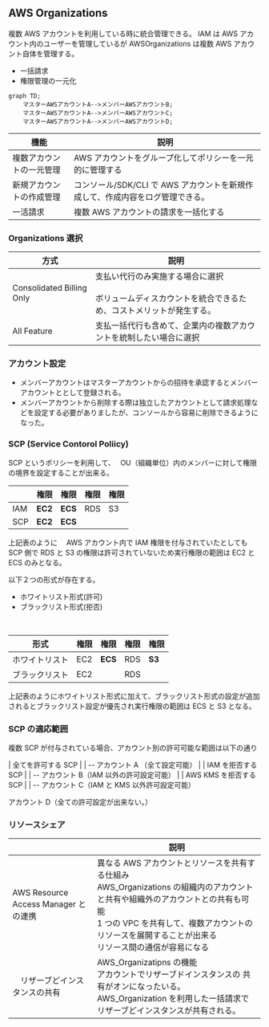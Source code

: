 ## AWS Organizations

複数 AWS アカウントを利用している時に統合管理できる。
IAM は AWS アカウント内のユーザーを管理しているが AWSOrganizations は複数 AWS アカウント自体を管理する。

- 一括請求
- 権限管理の一元化

```mermaid
graph TD;
    マスターAWSアカウントA-->メンバーAWSアカウントB;
    マスターAWSアカウントA-->メンバーAWSアカウントC;
    マスターAWSアカウントA-->メンバーAWSアカウントD;

```

| 機能                     | 説明                                                                           |
| ------------------------ | ------------------------------------------------------------------------------ |
| 複数アカウントの一元管理 | AWS アカウントをグループ化してポリシーを一元的に管理する                       |
| 新規アカウントの作成管理 | コンソール/SDK/CLI で AWS アカウントを新規作成して、作成内容をログ管理できる。 |
| 一活請求                 | 複数 AWS アカウントの請求を一括化する                                          |

### Organizations 選択

| 方式                      | 説明                                                                                                         |
| ------------------------- | ------------------------------------------------------------------------------------------------------------ |
| Consolidated Billing Only | 支払い代行のみ実施する場合に選択<br><br>ボリュームディスカウントを統合できるため、コストメリットが発生する。 |
| All Feature               | 支払一括代行も含めて、企業内の複数アカウントを統制したい場合に選択                                           |

### アカウント設定

- メンバーアカウントはマスターアカウントからの招待を承認するとメンバーアカウントととして登録される。
- メンバーアカウントから削除する際は独立したアカウントとして請求処理などを設定する必要がありましたが、コンソールから容易に削除できるようになった。

### SCP (Service Contorol Poliicy)

SCP というポリシーを利用して、　 OU（組織単位）内のメンバーに対して権限の境界を設定することが出来る。

|     | 権限    | 権限    | 権限 | 権限 |
| --- | ------- | ------- | ---- | ---- |
| IAM | **EC2** | **ECS** | RDS  | S3   |
| SCP | **EC2** | **ECS** |      |      |

上記表のように　 AWS アカウント内で IAM 権限を付与されていたとしても SCP 側で RDS と S3 の権限は許可されていないため実行権限の範囲は EC2 と ECS のみとなる。

以下２つの形式が存在する。

- ホワイトリスト形式(許可)
- ブラックリスト形式(拒否)

<br>

| 形式           | 権限 | 権限    | 権限 | 権限   |
| -------------- | ---- | ------- | ---- | ------ |
| ホワイトリスト | EC2  | **ECS** | RDS  | **S3** |
| ブラックリスト | EC2  |         | RDS  |        |

上記表のようにホワイトリスト形式に加えて、ブラックリスト形式の設定が追加されるとブラックリスト設定が優先され実行権限の範囲は ECS と S3 となる。

### SCP の適応範囲

複数 SCP が付与されている場合、アカウント別の許可可能な範囲は以下の通り

| 全てを許可する SCP
|
| -- アカウント A （全て設定可能）
|
| IAM を拒否する SCP
|
| -- アカウント B（IAM 以外の許可設定可能）
|
| AWS KMS を拒否する SCP
|
| -- アカウント C（IAM と KMS 以外許可設定可能）

アカウント D（全ての許可設定が出来ない。）

### リソースシェア

|                                      | 説明                                                                                                                                                                                                                                         |
| ------------------------------------ | -------------------------------------------------------------------------------------------------------------------------------------------------------------------------------------------------------------------------------------------- |
| AWS Resource Access Manager との連携 | 異なる AWS アカウントとリソースを共有する仕組み<br>AWS_Organizations の組織内のアカウントと共有や組織外のアカウントとの共有も可能　<br>1 つの VPC を共有して、複数アカウントのリソースを展開することが出来る<br>リソース間の通信が容易になる |
| 　リザーブどインスタンスの共有       | AWS_Organizatipns の機能<br>アカウントでリザーブドインスタンスの 共有がオンになったいる。<br>AWS_Organization を利用した一括請求でリザーブどインスタンスが共有される。                                                                       |
